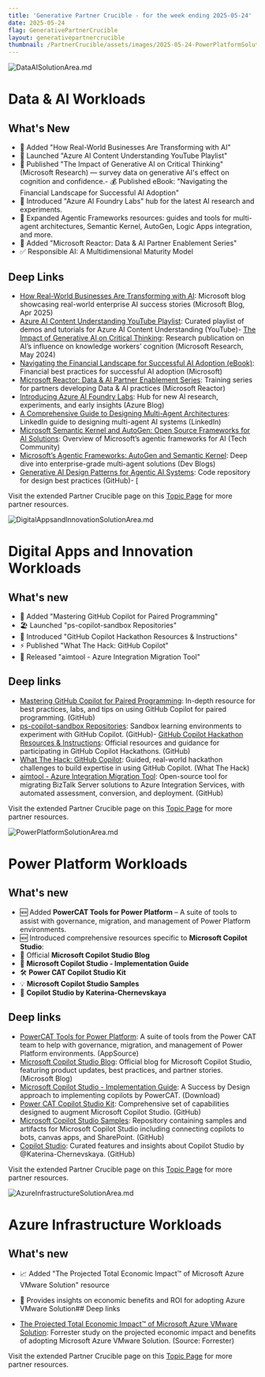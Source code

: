 ```yaml
---
title: 'Generative Partner Crucible - for the week ending 2025-05-24'
date: 2025-05-24
flag: GenerativePartnerCrucible
layout: generativepartnercrucible
thumbnail: /PartnerCrucible/assets/images/2025-05-24-PowerPlatformSolutionArea.md-image.png
---
```


![ DataAISolutionArea.md ]( /PartnerCrucible/assets/images/2025-05-24-DataAISolutionArea.md-image.png )

# Data & AI Workloads

## What's New

- 🏢 Added "How Real-World Businesses Are Transforming with AI" 
- 🎥 Launched "Azure AI Content Understanding YouTube Playlist"
- 🧠 Published "The Impact of Generative AI on Critical Thinking" (Microsoft Research) — survey data on generative AI's effect on cognition and confidence.-
 💰 Published eBook: "Navigating the Financial Landscape for Successful AI Adoption"
 - 🧪 Introduced "Azure AI Foundry Labs" hub for the latest AI research and experiments.
 - 🤖 Expanded Agentic Frameworks resources: guides and tools for multi-agent architectures, Semantic Kernel, AutoGen, Logic Apps integration, and more.
 - 🤝 Added "Microsoft Reactor: Data & AI Partner Enablement Series" 
 - ✅ Responsible AI: A Multidimensional Maturity Model
 
## Deep Links

- [How Real-World Businesses Are Transforming with AI](https://blogs.microsoft.com/blog/2025/04/22/https-blogs-microsoft-com-blog-2024-11-12-how-real-world-businesses-are-transforming-with-ai/): Microsoft blog showcasing real-world enterprise AI success stories (Microsoft Blog, Apr 2025)
- [Azure AI Content Understanding YouTube Playlist](https://www.youtube.com/playlist?list=PLlrxD0HtieHiy0w4peKmU-1eyMwFHd8UL): Curated playlist of demos and tutorials for Azure AI Content Understanding (YouTube)- [The Impact of Generative AI on Critical Thinking](https://www.microsoft.com/en-us/research/publication/the-impact-of-generative-ai-on-critical-thinking-self-reported-reductions-in-cognitive-effort-and-confidence-effects-from-a-survey-of-knowledge-workers/): Research publication on AI’s influence on knowledge workers’ cognition (Microsoft Research, May 2024)
- [Navigating the Financial Landscape for Successful AI Adoption (eBook)](https://cdn-dynmedia-1.microsoft.com/is/content/microsoftcorp/microsoft/final/en-us/microsoft-brand/documents/navigating-financial-landscape-for-successful-ai-adoption-ebook-final-altcover.pdf): Financial best practices for successful AI adoption (Microsoft)
- [Microsoft Reactor: Data & AI Partner Enablement Series](https://developer.microsoft.com/en-us/reactor/series/s-1478/): Training series for partners developing Data & AI practices (Microsoft Reactor)
- [Introducing Azure AI Foundry Labs](https://azure.microsoft.com/en-us/blog/introducing-azure-ai-foundry-labs-a-hub-for-the-latest-ai-research-and-experiments-at-microsoft/): Hub for new AI research, experiments, and early insights (Azure Blog)
- [A Comprehensive Guide to Designing Multi-Agent Architectures](https://www.linkedin.com/posts/simon-lacasse-3545386_a-comprehensive-guide-to-designing-multi-agent-activity-7313612850554441728-mC12?utm_source=share&utm_medium=member_desktop&rcm=ACoAAAAuhUABpdpzK9SzuOG85oyUVHBGdeovPXU): LinkedIn guide to designing multi-agent AI systems (LinkedIn)
- [Microsoft Semantic Kernel and AutoGen: Open Source Frameworks for AI Solutions](https://techcommunity.microsoft.com/t5/educator-developer-blog/microsoft-semantic-kernel-and-autogen-open-source-frameworks-for/ba-p/4051305): Overview of Microsoft’s agentic frameworks for AI (Tech Community)
- [Microsoft’s Agentic Frameworks: AutoGen and Semantic Kernel](https://devblogs.microsoft.com/autogen/microsofts-agentic-frameworks-autogen-and-semantic-kernel/): Deep dive into enterprise-grade multi-agent solutions (Dev Blogs)
- [Generative AI Design Patterns for Agentic AI Systems](https://github.com/microsoft/azure-genai-design-patterns/tree/main): Code repository for design best practices (GitHub)- [

Visit the extended Partner Crucible page on this [Topic Page](https://lagimik.github.io/PartnerCrucible/DataAISolutionArea) for more partner resources.

![ DigitalAppsandInnovationSolutionArea.md ]( /PartnerCrucible/assets/images/2025-05-24-DigitalAppsandInnovationSolutionArea.md-image.png )

# Digital Apps and Innovation Workloads

## What's new

- 🤖 Added "Mastering GitHub Copilot for Paired Programming"
- 🏖️ Launched "ps-copilot-sandbox Repositories"
- 🚀 Introduced "GitHub Copilot Hackathon Resources & Instructions"
- ⚡ Published "What The Hack: GitHub Copilot"
- 🔄 Released "aimtool - Azure Integration Migration Tool"

## Deep links

- [Mastering GitHub Copilot for Paired Programming](https://github.com/microsoft/Mastering-GitHub-Copilot-for-Paired-Programming): In-depth resource for best practices, labs, and tips on using GitHub Copilot for paired programming. (GitHub)
- [ps-copilot-sandbox Repositories](https://github.com/orgs/ps-copilot-sandbox/repositories): Sandbox learning environments to experiment with GitHub Copilot. (GitHub)- [GitHub Copilot Hackathon Resources & Instructions](https://github.com/microsoft/CopilotHackathon?tab=readme-ov-file#instructions): Official resources and guidance for participating in GitHub Copilot Hackathons. (GitHub)
- [What The Hack: GitHub Copilot](https://microsoft.github.io/WhatTheHack/071-GitHubCopilot/): Guided, real-world hackathon challenges to build expertise in using GitHub Copilot. (What The Hack)
- [aimtool - Azure Integration Migration Tool](https://github.com/Azure/aimtool): Open-source tool for migrating BizTalk Server solutions to Azure Integration Services, with automated assessment, conversion, and deployment. (GitHub)

Visit the extended Partner Crucible page on this [Topic Page](https://lagimik.github.io/PartnerCrucible/DigitalAppsandInnovationSolutionArea) for more partner resources.

![ PowerPlatformSolutionArea.md ]( /PartnerCrucible/assets/images/2025-05-24-PowerPlatformSolutionArea.md-image.png )

# Power Platform Workloads

## What's new

- 🆕 Added **PowerCAT Tools for Power Platform** – A suite of tools to assist with governance, migration, and management of Power Platform environments.
- 🆕 Introduced comprehensive resources specific to **Microsoft Copilot Studio**: 
- 📢 Official **Microsoft Copilot Studio Blog** 
- 📄 **Microsoft Copilot Studio - Implementation Guide** 
- 🛠️ **Power CAT Copilot Studio Kit**
- 💡 **Microsoft Copilot Studio Samples**
- 🌟 **Copilot Studio by Katerina-Chernevskaya**

## Deep links

- [PowerCAT Tools for Power Platform](https://appsource.microsoft.com/en-us/product/dynamics-365/microsoftpowercatarch.powercattools?tab=overview): A suite of tools from the Power CAT team to help with governance, migration, and management of Power Platform environments. (AppSource)
- [Microsoft Copilot Studio Blog](https://www.microsoft.com/en-us/microsoft-copilot/blog/copilot-studio/): Official blog for Microsoft Copilot Studio, featuring product updates, best practices, and partner stories. (Microsoft Blog)
- [Microsoft Copilot Studio - Implementation Guide](https://view.officeapps.live.com/op/view.aspx?src=https%253A%252F%252Fraw.githubusercontent.com%252Fmicrosoft%252FCopilotStudioSamples%252Fmaster%252FImplementationGuide%252FMicrosoft%252520Copilot%252520Studio%252520-%252520Implementation%252520Guide.pptx&wdOrigin=BROWSELINK): A Success by Design approach to implementing copilots by PowerCAT. (Download)
- [Power CAT Copilot Studio Kit](https://github.com/microsoft/Power-CAT-Copilot-Studio-Kit/blob/main/README.md): Comprehensive set of capabilities designed to augment Microsoft Copilot Studio. (GitHub)
- [Microsoft Copilot Studio Samples](https://github.com/microsoft/CopilotStudioSamples): Repository containing samples and artifacts for Microsoft Copilot Studio including connecting copilots to bots, canvas apps, and SharePoint. (GitHub)
- [Copilot Studio](https://github.com/Katerina-Chernevskaya/feature-a-day): Curated features and insights about Copilot Studio by @Katerina-Chernevskaya. (GitHub)

Visit the extended Partner Crucible page on this [Topic Page](https://lagimik.github.io/PartnerCrucible/PowerPlatformSolutionArea) for more partner resources.

![ AzureInfrastructureSolutionArea.md ]( /PartnerCrucible/assets/images/2025-05-24-AzureInfrastructureSolutionArea.md-image.png )

# Azure Infrastructure Workloads

## What's new

- 📈 Added "The Projected Total Economic Impact™ of Microsoft Azure VMware Solution" resource
- 💼 Provides insights on economic benefits and ROI for adopting Azure VMware Solution## Deep links

- [The Projected Total Economic Impact™ of Microsoft Azure VMware Solution](https://info.microsoft.com/ww-landing-forrester-the-projected-total-economic-impact-of-microsoft-azure-vmware-solution.html): Forrester study on the projected economic impact and benefits of adopting Microsoft Azure VMware Solution. (Source: Forrester)

Visit the extended Partner Crucible page on this [Topic Page](https://lagimik.github.io/PartnerCrucible/AzureInfrastructureSolutionArea) for more partner resources.

